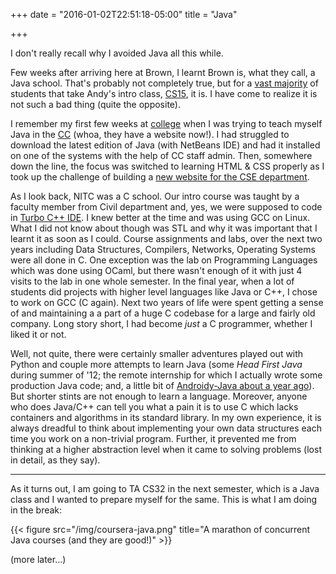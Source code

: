 +++
date = "2016-01-02T22:51:18-05:00"
title = "Java"

+++

I don't really recall why I avoided Java all this while.

Few weeks after arriving here at Brown, I learnt Brown is, what they call, a Java school. That's probably not completely true, but for a [vast majority](http://cs.brown.edu/news/2015/09/30/brown-cs-introductory-course-enrollment-sets-records/) of students that take Andy's intro class, [CS15](http://cs.brown.edu/courses/cs015/), it is. I have come to realize it is not such a bad thing (quite the opposite).

I remember my first few weeks at [college](http://nitc.ac.in) when I was trying to teach myself Java in the [CC](http://ccc.nitc.ac.in/) (whoa, they have a website now!). I had struggled to download the latest edition of Java (with NetBeans IDE) and had it installed on one of the systems with the help of CC staff admin. Then, somewhere down the line, the focus was switched to learning HTML & CSS properly as I took up the challenge of building a [new website for the CSE department](http://cse.nitc.ac.in).

As I look back, NITC was a C school. Our intro course was taught by a faculty member from Civil department and, yes, we were supposed to code in [Turbo C++ IDE](https://en.wikipedia.org/wiki/Turbo_C%2B%2B). I knew better at the time and was using GCC on Linux. What I did not know about though was STL and why it was important that I learnt it as soon as I could. Course assignments and labs, over the next two years including Data Structures, Compilers, Networks, Operating Systems were all done in C. One exception was the lab on Programming Languages which was done using OCaml, but there wasn't enough of it with just 4 visits to the lab in one whole semester. In the final year, when a lot of students did projects with higher level languages like Java or C++, I chose to work on GCC (C again). Next two years of life were spent getting a sense of and maintaining a a part of a huge C codebase for a large and fairly old company. Long story short, I had become *just* a C programmer, whether I liked it or not.

Well, not quite, there were certainly smaller adventures played out with Python and couple more attempts to learn Java (some _Head First Java_ during summer of '12; the remote internship for which I actually wrote some production Java code; and, a little bit of [Androidy-Java about a year ago](http://techglider.in/quote/2015/03/05/live-as-if-you-were-to-die-tomorrow-learn/)). But shorter stints are not enough to learn a language. Moreover, anyone who does Java/C++ can tell you what a pain it is to use C which lacks containers and algorithms in its standard library. In my own experience, it is always dreadful to think about implementing your own data structures each time you work on a non-trivial program. Further, it prevented me from thinking at a higher abstraction level when it came to solving problems (lost in detail, as they say).

---

As it turns out, I am going to TA CS32 in the next semester, which is a Java class and I wanted to prepare myself for the same. This is what I am doing in the break:

{{< figure src="/img/coursera-java.png" title="A marathon of concurrent Java courses (and they are good!)" >}}

(more later...)
